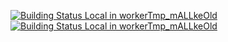 [![Building Status Local in workerTmp_mALLkeOld](https://workerTmp.github.io/mALLkeOld/StAn/cppc_oldyml1/LibRaw_LibRaw.svg)](https://github.com/hercules-team/augeas.git)
[![Building Status Local in workerTmp_mALLkeOld](https://workerTmp.github.io/mALLkeOld/StAn/cppc_oldyml1/hercules-team_augeas.svg)](https://github.com/hercules-team/augeas.git)
